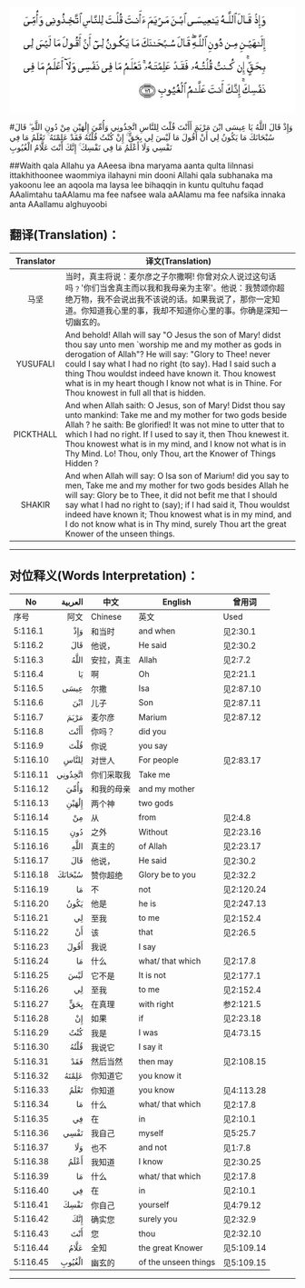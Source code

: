 ![005:116](images/005_116.gif)

#وَإِذْ قَالَ اللَّهُ يَا عِيسَى ابْنَ مَرْيَمَ أَأَنْتَ قُلْتَ لِلنَّاسِ اتَّخِذُونِي وَأُمِّيَ إِلَٰهَيْنِ مِنْ دُونِ اللَّهِ ۖ قَالَ سُبْحَانَكَ مَا يَكُونُ لِي أَنْ أَقُولَ مَا لَيْسَ لِي بِحَقٍّ ۚ إِنْ كُنْتُ قُلْتُهُ فَقَدْ عَلِمْتَهُ ۚ تَعْلَمُ مَا فِي نَفْسِي وَلَا أَعْلَمُ مَا فِي نَفْسِكَ ۚ إِنَّكَ أَنْتَ عَلَّامُ الْغُيُوبِ 

##Waith qala Allahu ya AAeesa ibna maryama aanta qulta lilnnasi ittakhithoonee waommiya ilahayni min dooni Allahi qala subhanaka ma yakoonu lee an aqoola ma laysa lee bihaqqin in kuntu qultuhu faqad AAalimtahu taAAlamu ma fee nafsee wala aAAlamu ma fee nafsika innaka anta AAallamu alghuyoobi 

## 翻译(Translation)：

| Translator | 译文(Translation)                                            |
| :--------: | ------------------------------------------------------------ |
|    马坚    | 当时，真主将说：麦尔彦之子尔撒啊! 你曾对众人说过这句话吗﹖'你们当舍真主而以我和我母亲为主宰'。他说：我赞颂你超绝万物，我不会说出我不该说的话。如果我说了，那你一定知道。你知道我心里的事，我却不知道你心里的事。你确是深知一切幽玄的。 |
|  YUSUFALI  | And behold! Allah will say "O Jesus the son of Mary! didst thou say unto men `worship me and my mother as gods in derogation of Allah"? He will say: "Glory to Thee! never could I say what I had no right (to say). Had I said such a thing Thou wouldst indeed have known it. Thou knowest what is in my heart though I know not what is in Thine. For Thou knowest in full all that is hidden. |
| PICKTHALL  | And when Allah saith: O Jesus, son of Mary! Didst thou say unto mankind: Take me and my mother for two gods beside Allah ? he saith: Be glorified! It was not mine to utter that to which I had no right. If I used to say it, then Thou knewest it. Thou knowest what is in my mind, and I know not what is in Thy Mind. Lo! Thou, only Thou, art the Knower of Things Hidden ? |
|   SHAKIR   | And when Allah will say: O Isa son of Marium! did you say to men, Take me and my mother for two gods besides Allah he will say: Glory be to Thee, it did not befit me that I should say what I had no right to (say); if I had said it, Thou wouldst indeed have known it; Thou knowest what is in my mind, and I do not know what is in Thy mind, surely Thou art the great Knower of the unseen things. |

---

## 对位释义(Words Interpretation)：

| No   | العربية | 中文    | English | 曾用词 |
| ---- | ------: | ------- | ------- | ------ |
| 序号 |    阿文 | Chinese | 英文    | Used   |
| 5:116.1  | وَإِذْ     | 和当时     | and when             | 见2:30.1   |
| 5:116.2  | قَالَ     | 他说，     | He said              | 见2:30.2   |
| 5:116.3  | اللَّهُ    | 安拉，真主 | Allah                | 见2:7.2    |
| 5:116.4  | يَا      | 啊         | Oh                   | 见2:21.1   |
| 5:116.5  | عِيسَى    | 尔撒       | Isa                  | 见2:87.10  |
| 5:116.6  | ابْنَ     | 儿子       | Son                  | 见2:87.11  |
| 5:116.7  | مَرْيَمَ    | 麦尔彦     | Marium               | 见2:87.12  |
| 5:116.8  | أَأَنْتَ    | 你吗？     | did you              |            |
| 5:116.9  | قُلْتَ     | 你说       | you say              |            |
| 5:116.10 | لِلنَّاسِ   | 对世人     | For people           | 见2:83.17  |
| 5:116.11 | اتَّخِذُونِي | 你们采取我 | Take me              |            |
| 5:116.12 | وَأُمِّيَ    | 和我的母亲 | and my mother        |            |
| 5:116.13 | إِلَٰهَيْنِ   | 两个神     | two gods             |            |
| 5:116.14 | مِنْ      | 从         | from                 | 见2:4.8    |
| 5:116.15 | دُونِ     | 之外       | Without              | 见2:23.16  |
| 5:116.16 | اللَّهِ    | 真主的     | of Allah             | 见2:23.17  |
| 5:116.17 | قَالَ     | 他说，     | He said              | 见2:30.2   |
| 5:116.18 | سُبْحَانَكَ  | 赞你超绝   | Glory be to you      | 见2:32.2   |
| 5:116.19 | مَا      | 不         | not                  | 见2:120.24 |
| 5:116.20 | يَكُونُ    | 他是       | he is                | 见2:247.13 |
| 5:116.21 | لِي      | 至我       | to me                | 见2:152.4  |
| 5:116.22 | أَنْ      | 该         | that                 | 见2:26.5   |
| 5:116.23 | أَقُولَ    | 我说       | I say                |            |
| 5:116.24 | مَا      | 什么       | what/ that which     | 见2:17.8   |
| 5:116.25 | لَيْسَ     | 它不是     | It is not            | 见2:177.1  |
| 5:116.26 | لِي      | 至我       | to me                | 见2:152.4  |
| 5:116.27 | بِحَقٍّ     | 在真理     | with right           | 参2:121.5  |
| 5:116.28 | إِنْ      | 如果       | if                   | 见2:23.18  |
| 5:116.29 | كُنْتُ     | 我是       | I was                | 见4:73.15  |
| 5:116.30 | قُلْتُهُ    | 我说它     | I say it             |            |
| 5:116.31 | فَقَدْ     | 然后当然   | then may             | 见2:108.15 |
| 5:116.32 | عَلِمْتَهُ   | 你知道它   | you know it          |            |
| 5:116.33 | تَعْلَمُ    | 你知道     | you know             | 见4:113.28 |
| 5:116.34 | مَا      | 什么       | what/ that which     | 见2:17.8   |
| 5:116.35 | فِي      | 在         | in                   | 见2:10.1   |
| 5:116.36 | نَفْسِي    | 我自己     | myself               | 见5:25.7   |
| 5:116.37 | وَلَا     | 也不       | and not              | 见1:7.8    |
| 5:116.38 | أَعْلَمُ    | 我知道     | I know               | 见2:30.25  |
| 5:116.39 | مَا      | 什么       | what/ that which     | 见2:17.8   |
| 5:116.40 | فِي      | 在         | in                   | 见2:10.1   |
| 5:116.41 | نَفْسِكَ    | 你自己     | yourself             | 见4:79.12  |
| 5:116.42 | إِنَّكَ     | 确实您     | surely you           | 见2:32.9   |
| 5:116.43 | أَنْتَ     | 您         | thou                 | 见2:32.10  |
| 5:116.44 | عَلَّامُ    | 全知       | the great Knower     | 见5:109.14 |
| 5:116.45 | الْغُيُوبِ  | 幽玄的     | of the unseen things | 见5:109.15 |

---
